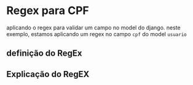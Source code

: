 # Regex para CPF

aplicando o regex para validar um campo no model do django. neste exemplo, estamos aplicando um regex no campo `cpf` do model `usuario`

## definição do RegEx

## Explicação do RegEX
